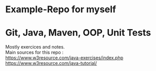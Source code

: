 # Example-Repo for myself
# Git, Java, Maven, OOP, Unit Tests
Mostly exercices and notes. <br>
Main sources for this repo : <br>
https://www.w3resource.com/java-exercises/index.php <br>
https://www.w3resource.com/java-tutorial/ <br>
